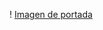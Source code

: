! [Imagen de portada](https://raw.githubusercontent.com/IgnazioFausto/blogDjango/master/blogCoder/portada%20proyecto%20django.png)
